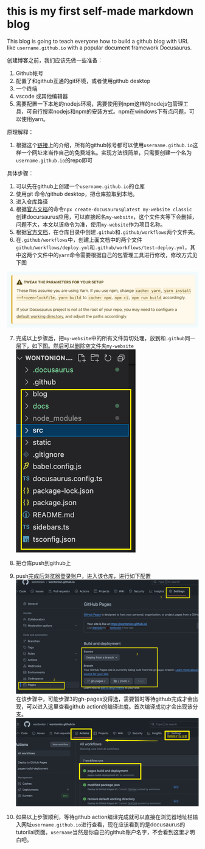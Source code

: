 # this is my first self-made markdown blog

This blog is going to teach everyone how to build a github blog with URL like `username.github.io` with a popular document framework Docusaurus.

创建博客之前，我们应该先做一些准备：
1. Github帐号
2. 配置了和github互通的git环境，或者使用github desktop
3. 一个终端
4. vscode 或其他编辑器
5. 需要配置一下本地的nodejs环境，需要使用到npm这样的nodejs包管理工具，可自行搜索nodejs和npm的安装方式。npm在windows下有点问题，可以使用yarn。

原理解释：
1. 根据这个[链接](https://pages.github.com/)上的介绍，所有的github帐号都可以使用`username.github.io`这样一个网址来当作自己的免费域名。实现方法很简单，只需要创建一个名为`username.github.io`的repo即可

具体步骤：
1. 可以先在github上创建一个`username.github.io`的仓库
2. 使用git 命令/github desktop，把仓库拉取到本地。
3. 进入仓库路径
4. 根据[官方文档](https://docusaurus.io/docs/installation)的命令`npx create-docusaurus@latest my-website classic` 创建docursaurus应用，可以直接起名`my-website`，这个文件夹等下会删掉，问题不大，本文以该命令为准，使用`my-website`作为项目名称。
5. 根据[官方文档](https://docusaurus.io/docs/deployment#triggering-deployment-with-github-actions)，在仓库目录中创建`.github`和`.github/workflows`两个文件夹。
6. 在`.github/workflows`中，创建上面文档中的两个文件`github/workflows/deploy.yml`和`.github/workflows/test-deploy.yml`，其中这两个文件中的`yarn`命令需要根据自己的包管理工具进行修改，修改方式见下图
   
![Alt text](image.png)

7. 完成以上步骤后，把`my-website`中的所有文件剪切处理，放到和`.github`同一层下，如下图。然后可以删除空文件夹`my-website`
![Alt text](image-1.png)

8. 把仓库push到github上
9. push完成后浏览器登录账户，进入该仓库，进行如下配置
![Alt text](image-2.png)
在该步骤中，可能步骤3的gh-pages没得选，需要暂时等待github完成才会出现，可以进入这里查看github action的编译进度。首次编译成功才会出现该分支。
![Alt text](image-3.png)
10. 如果以上步骤顺利，等待github action编译完成就可以直接在浏览器地址栏输入网址`username.github.io`进行查看，现在应该看到的是docusaurus的tutorilal页面。`username`当然是你自己的github账户名字，不会看到这里才明白吧。